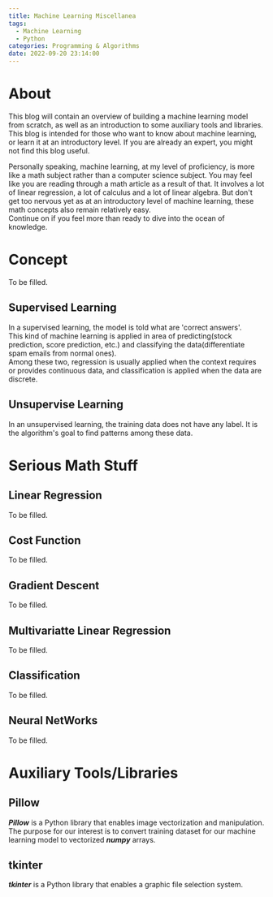```yaml
---
title: Machine Learning Miscellanea
tags:
  - Machine Learning
  - Python
categories: Programming & Algorithms
date: 2022-09-20 23:14:00
---
```



# About
This blog will contain an overview of building a machine learning model from scratch, as well as an introduction to some auxiliary tools and libraries. This blog is intended for those who want to know about machine learning, or learn it at an introductory level. If you are already an expert, you might not find this blog useful.</br>
<!--more-->
Personally speaking, machine learning, at my level of proficiency, is more like a math subject rather than a computer science subject. You may feel like you are reading through a math article as a result of that. It involves a lot of linear regression, a lot of calculus and a lot of linear algebra. But don't get too nervous yet as at an introductory level of machine learning, these math concepts also remain relatively easy. </br>
Continue on if you feel more than ready to dive into the ocean of knowledge.

# Concept
To be filled.

## Supervised Learning
In a supervised learning, the model is told what are 'correct answers'. </br>
This kind of machine learning is applied in area of predicting(stock prediction, score prediction, etc.) and classifying the data(differentiate spam emails from normal ones). </br>
Among these two, regression is usually applied when the context requires or provides continuous data, and classification is applied when the data are discrete.

## Unsupervise Learning
In an unsupervised learning, the training data does not have any label. It is the algorithm's goal to find patterns among these data.


# Serious Math Stuff

## Linear Regression
To be filled.

## Cost Function
To be filled.

## Gradient Descent
To be filled.

## Multivariatte Linear Regression
To be filled.

## Classification
To be filled.

## Neural NetWorks
To be filled.

# Auxiliary Tools/Libraries

## Pillow
***Pillow*** is a Python library that enables image vectorization and manipulation. The purpose for our interest is to convert training dataset for our machine learning model to vectorized ***numpy*** arrays.

## tkinter
***tkinter*** is a Python library that enables a graphic file selection system.






